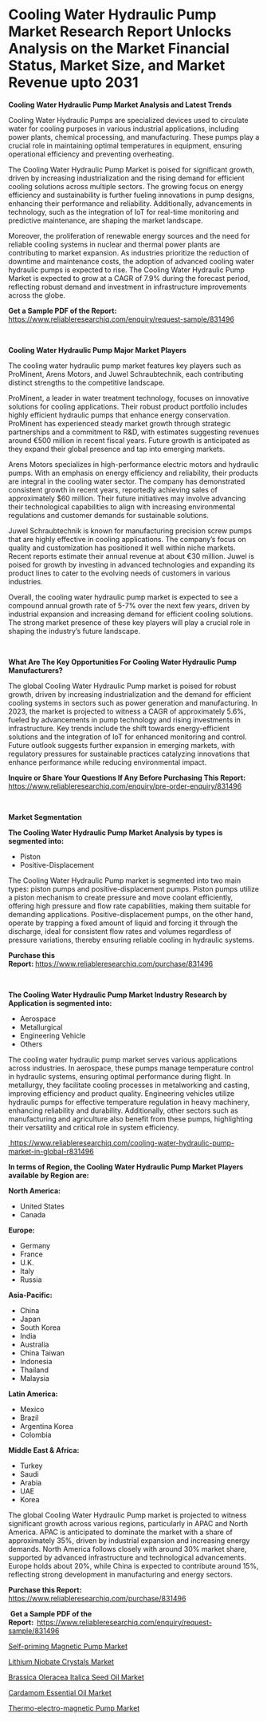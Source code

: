 <p><h1>Cooling Water Hydraulic Pump Market Research Report Unlocks Analysis on the Market Financial Status, Market Size, and Market Revenue upto 2031</h1></p><p><strong>Cooling Water Hydraulic Pump Market Analysis and Latest Trends</strong></p>
<p><p>Cooling Water Hydraulic Pumps are specialized devices used to circulate water for cooling purposes in various industrial applications, including power plants, chemical processing, and manufacturing. These pumps play a crucial role in maintaining optimal temperatures in equipment, ensuring operational efficiency and preventing overheating.</p><p>The Cooling Water Hydraulic Pump Market is poised for significant growth, driven by increasing industrialization and the rising demand for efficient cooling solutions across multiple sectors. The growing focus on energy efficiency and sustainability is further fueling innovations in pump designs, enhancing their performance and reliability. Additionally, advancements in technology, such as the integration of IoT for real-time monitoring and predictive maintenance, are shaping the market landscape. </p><p>Moreover, the proliferation of renewable energy sources and the need for reliable cooling systems in nuclear and thermal power plants are contributing to market expansion. As industries prioritize the reduction of downtime and maintenance costs, the adoption of advanced cooling water hydraulic pumps is expected to rise. The Cooling Water Hydraulic Pump Market is expected to grow at a CAGR of 7.9% during the forecast period, reflecting robust demand and investment in infrastructure improvements across the globe.</p></p>
<p><strong>Get a Sample PDF of the Report:&nbsp;</strong> <a href="https://www.reliableresearchiq.com/enquiry/request-sample/831496?utm_campaign=1138&utm_medium=2&utm_source=Github&utm_content=ia&utm_term=08102024&utm_id=cooling-water-hydraulic-pump">https://www.reliableresearchiq.com/enquiry/request-sample/831496</a></p>
<p>&nbsp;</p>
<p><strong>Cooling Water Hydraulic Pump Major Market Players</strong></p>
<p><p>The cooling water hydraulic pump market features key players such as ProMinent, Arens Motors, and Juwel Schraubtechnik, each contributing distinct strengths to the competitive landscape.</p><p>ProMinent, a leader in water treatment technology, focuses on innovative solutions for cooling applications. Their robust product portfolio includes highly efficient hydraulic pumps that enhance energy conservation. ProMinent has experienced steady market growth through strategic partnerships and a commitment to R&D, with estimates suggesting revenues around €500 million in recent fiscal years. Future growth is anticipated as they expand their global presence and tap into emerging markets.</p><p>Arens Motors specializes in high-performance electric motors and hydraulic pumps. With an emphasis on energy efficiency and reliability, their products are integral in the cooling water sector. The company has demonstrated consistent growth in recent years, reportedly achieving sales of approximately $60 million. Their future initiatives may involve advancing their technological capabilities to align with increasing environmental regulations and customer demands for sustainable solutions.</p><p>Juwel Schraubtechnik is known for manufacturing precision screw pumps that are highly effective in cooling applications. The company’s focus on quality and customization has positioned it well within niche markets. Recent reports estimate their annual revenue at about €30 million. Juwel is poised for growth by investing in advanced technologies and expanding its product lines to cater to the evolving needs of customers in various industries.</p><p>Overall, the cooling water hydraulic pump market is expected to see a compound annual growth rate of 5-7% over the next few years, driven by industrial expansion and increasing demand for efficient cooling solutions. The strong market presence of these key players will play a crucial role in shaping the industry’s future landscape.</p></p>
<p>&nbsp;</p>
<p><strong>What Are The Key Opportunities For Cooling Water Hydraulic Pump Manufacturers?</strong></p>
<p><p>The global Cooling Water Hydraulic Pump market is poised for robust growth, driven by increasing industrialization and the demand for efficient cooling systems in sectors such as power generation and manufacturing. In 2023, the market is projected to witness a CAGR of approximately 5.6%, fueled by advancements in pump technology and rising investments in infrastructure. Key trends include the shift towards energy-efficient solutions and the integration of IoT for enhanced monitoring and control. Future outlook suggests further expansion in emerging markets, with regulatory pressures for sustainable practices catalyzing innovations that enhance performance while reducing environmental impact.</p></p>
<p><strong>Inquire or Share Your Questions If Any Before Purchasing This Report:</strong> <a href="https://www.reliableresearchiq.com/enquiry/pre-order-enquiry/831496?utm_campaign=1138&utm_medium=2&utm_source=Github&utm_content=ia&utm_term=08102024&utm_id=cooling-water-hydraulic-pump">https://www.reliableresearchiq.com/enquiry/pre-order-enquiry/831496</a></p>
<p>&nbsp;</p>
<p><strong>Market Segmentation</strong></p>
<p><strong>The Cooling Water Hydraulic Pump Market Analysis by types is segmented into:</strong></p>
<p><ul><li>Piston</li><li>Positive-Displacement</li></ul></p>
<p><p>The Cooling Water Hydraulic Pump market is segmented into two main types: piston pumps and positive-displacement pumps. Piston pumps utilize a piston mechanism to create pressure and move coolant efficiently, offering high pressure and flow rate capabilities, making them suitable for demanding applications. Positive-displacement pumps, on the other hand, operate by trapping a fixed amount of liquid and forcing it through the discharge, ideal for consistent flow rates and volumes regardless of pressure variations, thereby ensuring reliable cooling in hydraulic systems.</p></p>
<p><strong>Purchase this Report:&nbsp;</strong><a href="https://www.reliableresearchiq.com/purchase/831496?utm_campaign=1138&utm_medium=2&utm_source=Github&utm_content=ia&utm_term=08102024&utm_id=cooling-water-hydraulic-pump">https://www.reliableresearchiq.com/purchase/831496</a></p>
<p>&nbsp;</p>
<p><strong>The Cooling Water Hydraulic Pump Market Industry Research by Application is segmented into:</strong></p>
<p><ul><li>Aerospace</li><li>Metallurgical</li><li>Engineering Vehicle</li><li>Others</li></ul></p>
<p><p>The cooling water hydraulic pump market serves various applications across industries. In aerospace, these pumps manage temperature control in hydraulic systems, ensuring optimal performance during flight. In metallurgy, they facilitate cooling processes in metalworking and casting, improving efficiency and product quality. Engineering vehicles utilize hydraulic pumps for effective temperature regulation in heavy machinery, enhancing reliability and durability. Additionally, other sectors such as manufacturing and agriculture also benefit from these pumps, highlighting their versatility and critical role in system efficiency.</p></p>
<p><a href="https://www.reliableresearchiq.com/cooling-water-hydraulic-pump-market-in-global-r831496?utm_campaign=1138&utm_medium=2&utm_source=Github&utm_content=ia&utm_term=08102024&utm_id=cooling-water-hydraulic-pump">&nbsp;https://www.reliableresearchiq.com/cooling-water-hydraulic-pump-market-in-global-r831496</a></p>
<p><strong>In terms of Region, the Cooling Water Hydraulic Pump Market Players available by Region are:</strong></p>
<p>
    <p> <strong> North America: </strong>
        <ul>
            <li>United States</li>
            <li>Canada</li>
        </ul>
        </p> 
    <p> <strong> Europe: </strong>
        <ul>
            <li>Germany</li>
            <li>France</li>
            <li>U.K.</li>
            <li>Italy</li>
            <li>Russia</li>
        </ul>
        </p> 
    <p> <strong> Asia-Pacific: </strong>
        <ul>
            <li>China</li>
            <li>Japan</li>
            <li>South Korea</li>
            <li>India</li>
            <li>Australia</li>
            <li>China Taiwan</li>
            <li>Indonesia</li>
            <li>Thailand</li>
            <li>Malaysia</li>
        </ul>
        </p> 
    <p> <strong> Latin America: </strong>
        <ul>
            <li>Mexico</li>
            <li>Brazil</li>
            <li>Argentina Korea</li>
            <li>Colombia</li>
        </ul>
        </p> 
    <p> <strong> Middle East & Africa: </strong>
        <ul>
            <li>Turkey</li>
            <li>Saudi</li>
            <li>Arabia</li>
            <li>UAE</li>
            <li>Korea</li>
        </ul>
    </p>
    </p>
<p><p>The global Cooling Water Hydraulic Pump market is projected to witness significant growth across various regions, particularly in APAC and North America. APAC is anticipated to dominate the market with a share of approximately 35%, driven by industrial expansion and increasing energy demands. North America follows closely with around 30% market share, supported by advanced infrastructure and technological advancements. Europe holds about 20%, while China is expected to contribute around 15%, reflecting strong development in manufacturing and energy sectors.</p></p>
<p><strong>Purchase this Report: </strong><a href="https://www.reliableresearchiq.com/purchase/831496?utm_campaign=1138&utm_medium=2&utm_source=Github&utm_content=ia&utm_term=08102024&utm_id=cooling-water-hydraulic-pump">https://www.reliableresearchiq.com/purchase/831496</a></p>
<p>&nbsp;<strong>Get a Sample PDF of the Report:&nbsp;&nbsp;</strong><a href="https://www.reliableresearchiq.com/enquiry/request-sample/831496?utm_campaign=1138&utm_medium=2&utm_source=Github&utm_content=ia&utm_term=08102024&utm_id=cooling-water-hydraulic-pump">https://www.reliableresearchiq.com/enquiry/request-sample/831496</a></p>
<p><strong></strong></p>
<p><p><a href="https://github.com/sakalstgliemsk/Market-Research-Report-List-1/blob/main/self-priming-magnetic-pump-market.md?utm_campaign=1138&utm_medium=2&utm_source=Github&utm_content=ia&utm_term=08102024&utm_id=cooling-water-hydraulic-pump">Self-priming Magnetic Pump Market</a></p><p><a href="https://www.linkedin.com/pulse/surfing-lithium-niobate-crystals-wave-riding-market-currents-g84wc?utm_campaign=1138&utm_medium=2&utm_source=Github&utm_content=ia&utm_term=08102024&utm_id=cooling-water-hydraulic-pump">Lithium Niobate Crystals Market</a></p><p><a href="https://issuu.com/reportprime-2/docs/brassica-oleracea-italica-seed-oil-_69d120103d2891?utm_campaign=1138&utm_medium=2&utm_source=Github&utm_content=ia&utm_term=08102024&utm_id=cooling-water-hydraulic-pump">Brassica Oleracea Italica Seed Oil Market</a></p><p><a href="https://issuu.com/reportprime-2/docs/cardamom-essential-oil-market-size-_5e7eb510e403c0?utm_campaign=1138&utm_medium=2&utm_source=Github&utm_content=ia&utm_term=08102024&utm_id=cooling-water-hydraulic-pump">Cardamom Essential Oil Market</a></p><p><a href="https://github.com/amparostb398/Market-Research-Report-List-1/blob/main/thermo-electro-magnetic-pump-market.md?utm_campaign=1138&utm_medium=2&utm_source=Github&utm_content=ia&utm_term=08102024&utm_id=cooling-water-hydraulic-pump">Thermo-electro-magnetic Pump Market</a></p></p>